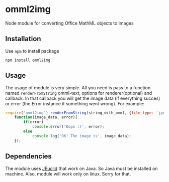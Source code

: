 omml2img
========

Node module for converting Office MathML objects to images

Installation
--------
Use `npm` to install package

    npm install omml2img
Usage
--------
The usage of module is very simple. All you need is pass to a function named `renderFromString` omml-text, options for renderer(optional) and callback. In that callback you will get the image data (if everything succes) or error (the Error instance if something went wrong). For example:
```javascript
require('omml2img').renderFromString(string_with_omml, {file_type: 'jpeg', encoding: 'base64' },
    function(image_data, error){
        if(error)
            console.error('Oops :(', error);
        else
            console.log('OK! The image is', image_data);
    });
```
    
Dependencies
--------
The module uses [JEuclid][1] that work on Java. So Java must be installed on machine. Also, module will work only on linux. Sorry for that.

[1]:['http://jeuclid.sourceforge.net/']
